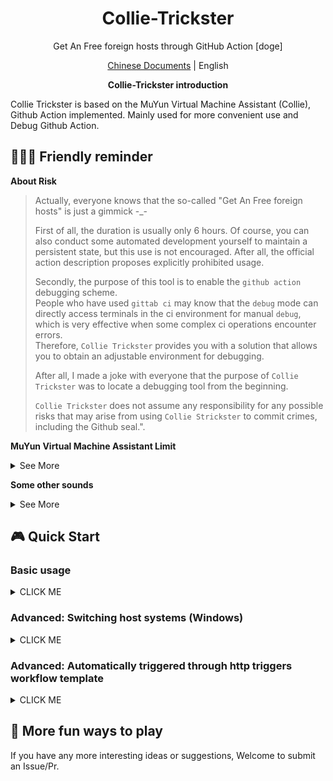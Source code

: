<h1 align="center"> Collie-Trickster </h1>

<p align="center">Get An Free foreign hosts through GitHub Action [doge] </ p>

<p align="center"> <a href="README_EN. md">Chinese Documents</a> | English</p>

<p align="center"> <b>Collie-Trickster introduction</b> </p>

Collie Trickster is based on the MuYun Virtual Machine Assistant (Collie), Github Action implemented. Mainly used for more convenient use and Debug Github Action.

## 🧑‍🤝‍🧑 Friendly reminder

**About Risk**

> Actually, everyone knows that the so-called "Get An Free foreign hosts" is just a gimmick  -_-
> 
> First of all, the duration is usually only 6 hours. Of course, you can also conduct some automated development yourself to maintain a persistent state, but this use is not encouraged. After all, the official action description proposes explicitly prohibited usage.
> 
> Secondly, the purpose of this tool is to enable the `github action` debugging scheme.  
> People who have used `gittab ci` may know that the `debug` mode can directly access terminals in the ci environment for manual `debug`, which is very effective when some complex ci operations encounter errors.  
> Therefore, `Collie Trickster` provides you with a solution that allows you to obtain an adjustable environment for debugging.  
> 
> After all, I made a joke with everyone that the purpose of `Collie Trickster` was to locate a debugging tool from the beginning.  
> 
> `Collie Trickster` does not assume any responsibility for any possible risks that may arise from using `Collie Strickster` to commit crimes, including the Github seal.".

**MuYun Virtual Machine Assistant Limit**

<details><summary>See More</summary>

Currently, the Mu Virtual Machine Assistant only has three free hosts by default. When the usage of three hosts exceeds, you need to switch to a paid version.

You can also not switch, but more than three machines cannot successfully register.

</details>

**Some other sounds**

<details><summary>See More</summary>
</details>


## 🎮 Quick Start

### Basic usage

<details><summary>CLICK ME</summary>


1. Register for Rivers Platform - Use MuYun Virtual Machine Management Assistant

![](https://cdn.dvkunion.cn/tricker/46fd1775808c4411b8c2f1225641289f.png)

2. Click Bind Host

![](https://cdn.dvkunion.cn/tricker/b61fa3cb6f0f4069b60c99a48be599aa.png)

3. Obtain token

![](https://cdn.dvkunion.cn/tricker/09d9e9ee0809482faf54b491e42ae7d8.png)

For convenience, you can choose a token for long-term use

![](https://cdn.dvkunion.cn/tricker/c63a06e23805430781cc42fc485d8f79.png)

4. Create an empty project at Github, clone it locally, and create a `.github/workflows/workflow.yml` file. Write
   the following reference content:

```yml
name: example
on: [ push, pull_request ]

jobs:
   runner:
      runs-on: ubuntu-latest # select your host system like：ubuntu:20.04
      steps:
         - uses: actions/checkout@v3
         - name: collie
           uses: dvkunion/CollieTrickster@main
           with:
              token: xxxxxx  # your token,  It will be safer to use ${{ secrets.token }}, see [https://docs.github.com/actions/security-guides/encrypted-secrets]
```

5. Push the code to trigger the action.

```shell
git push

```

6. Return to the Rivers interface and obtain the host.

![](https://cdn.dvkunion.cn/tricker/4f8e7c5ea2234135b6f57de12a115f30.png)

7. During subsequent use, you can manually trigger an action.

8. About exiting: For Linux hosts, ci automatically completes after Rivers unbinds the host.

![](https://cdn.dvkunion.cn/tricker/99d6436c64ab49859e5337787a5a3688.png)



</details>

### Advanced: Switching host systems (Windows)

<details><summary>CLICK ME</summary>
</details>

### Advanced: Automatically triggered through http triggers workflow template

<details><summary>CLICK ME</summary>

It's foolish to trigger every time you push code. Of course, it is not elegant enough. You need to manually place the token in github secrets.

Based on the basic usage, here is a copy of the `workflow_dispatch` method:

```yaml
name: example
on:
  workflow_dispatch:
    inputs:
      token:
        description: 'chaitin rivers token'
        required: true
      type:
        description: 'your host type'
        required: true

jobs:
  runner:
    runs-on: ubuntu-latest # 选择你想要的主机系统如：ubuntu:20.04
    steps:
      - uses: actions/checkout@v3
      - name: collie
        if: ${{ inputs.token != '' && inputs.type != '' }}
        uses: dvkunion/CollieTrickster@main
        with:
          token: ${{ inputs.token }}
          host_type: ${{ inputs.type }}
```

When using, you need to generate a [Github Token](https://github.com/settings/tokens/) For authentication purposes; 

Then place this' yaml 'in your warehouse'. github/workflows/example. yml ',

Then initiate a http request, and here is a curl call:

```shell
curl \     
  -X POST \
  -H "Accept: application/vnd.github+json" \
  -H "Authorization: Bearer <YOUR_GITHUB_ACTION>"\
  -H "X-GitHub-Api-Version: 2022-11-28" \
  https://api.github.com/repos/<YOUR_GITHUB_USER_NAME>/<YOUR_GITHUB_REPOS>/actions/workflows/example.yml/dispatches \
  -d '{"ref":"main","inputs":{"token":"<YOUR_TOKEN>","type": "linux"}'
```

Including:

+ <YOUR_ GITHUB_ACTION>: Token authentication configured for github
+ <YOUR_ GITHUB_USER_NAME>: Your github account name
+ <YOUR_ GITHUB_REPOS>: The warehouse name of your fork. Generally, if you fork directly, you can write `CollieTrickster`.
+ <YOUR_ TOKEN>: The token generated by the MuYun virtual machine assistant.

This way, the CI is executed every time a request is initiated. and successfully launched a host.

</details>

## 🎈 More fun ways to play

If you have any more interesting ideas or suggestions, Welcome to submit an Issue/Pr.